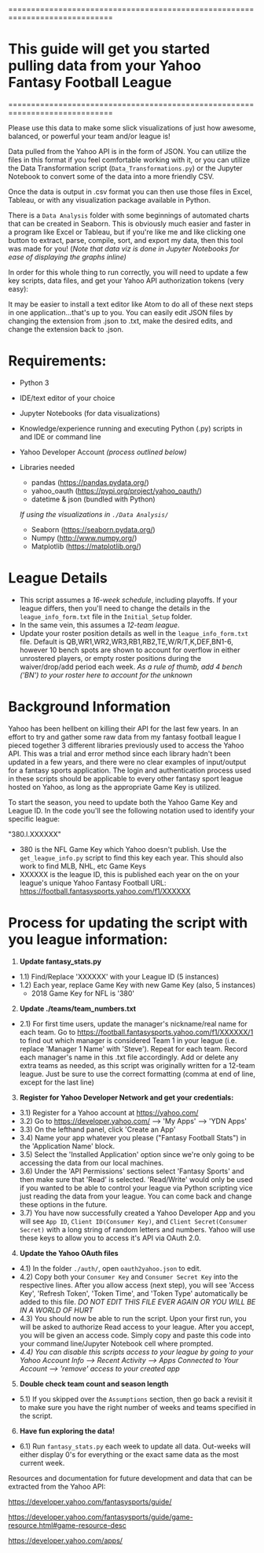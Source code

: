 =============================================================================
# This guide will get you started pulling data from your Yahoo Fantasy Football League
=============================================================================

Please use this data to make some slick visualizations of just how awesome,
balanced, or powerful your team and/or league is!

Data pulled from the Yahoo API is in the form of JSON. You can utilize the files
in this format if you feel comfortable working with it, or you can utilize the
Data Transformation script (`Data_Transformations.py`) or the Jupyter Notebook
to convert some of the data into a more friendly CSV.

Once the data is output in .csv format you can then use those files in Excel,
Tableau, or with any visualization package available in Python.

There is a `Data Analysis` folder with some beginnings of automated
charts that can be created in Seaborn. This is obviously much easier and faster
in a program like Excel or Tableau, but if you're like me and like clicking one
button to extract, parse, compile, sort, and export my data, then this tool was
made for you! (*Note that data viz is done in Jupyter Notebooks for ease of
displaying the graphs inline)*

In order for this whole thing to run correctly, you will need to update a few
key scripts, data files, and get your Yahoo API authorization
tokens (very easy):

It may be easier to install a text editor like Atom to do all of these next
steps in one application...that's up to you. You can easily edit JSON files by
changing the extension from .json to .txt, make the desired edits, and change
the extension back to .json.

# Requirements:

  - Python 3
  - IDE/text editor of your choice
  - Jupyter Notebooks (for data visualizations)
  - Knowledge/experience running and executing Python (.py) scripts in and IDE
    or command line
  - Yahoo Developer Account _(process outlined below)_
  - Libraries needed
    - pandas (https://pandas.pydata.org/)
    - yahoo_oauth (https://pypi.org/project/yahoo_oauth/)
    - datetime & json (bundled with Python)

    *If using the visualizations in `./Data Analysis/`*
    - Seaborn (https://seaborn.pydata.org/)
    - Numpy (http://www.numpy.org/)
    - Matplotlib (https://matplotlib.org/)

# League Details

  - This script assumes a *16-week schedule*, including playoffs. If your league
    differs, then you'll need to change the details in the
    `league_info_form.txt` file in the `Initial_Setup` folder.
  - In the same vein, this assumes a *12-team league*.
  - Update your roster position details as well in the `league_info_form.txt`
    file. Default is QB,WR1,WR2,WR3,RB1,RB2,TE,W/R/T,K,DEF,BN1-6, however
    10 bench spots are shown to account for overflow in either unrostered
    players, or empty roster positions during the waiver/drop/add period each
    week. *As a rule of thumb, add 4 bench ('BN') to your roster here to
    account for the unknown*

# Background Information

Yahoo has been hellbent on killing their API for the last few years. In an
effort to try and gather some raw data from my fantasy football league I
pieced together 3 different libraries previously used to  access the Yahoo API.
This was a trial and error method since each library hadn't been updated in a
few years, and there were no clear examples of input/output for a fantasy sports
application. The login and authentication process used in these scripts should
be applicable to every other fantasy sport league hosted on Yahoo, as long as
the appropriate Game Key is utilized.

To start the season, you need to update both the Yahoo Game Key and League ID.
In the code you'll see the following notation used to identify your specific
league:

"380.l.XXXXXX"
  - 380 is the NFL Game Key which Yahoo doesn't publish. Use the
    `get_league_info.py` script to find this key each year. This should also
    work to find MLB, NHL, etc Game Keys
  - XXXXXX is the league ID, this is published each year on the on your
    league's unique Yahoo Fantasy Football URL:
    https://football.fantasysports.yahoo.com/f1/XXXXXX

# Process for updating the script with you league information:

1. __Update fantasy_stats.py__
  - 1.1) Find/Replace 'XXXXXX' with your League ID (5 instances)
  - 1.2) Each year, replace Game Key with new Game Key (also, 5 instances)
    - 2018 Game Key for NFL is '380'

2. __Update ./teams/team_numbers.txt__
  - 2.1) For first time users, update the manager's nickname/real name for each
    team. Go to https://football.fantasysports.yahoo.com/f1/XXXXXX/1 to find out
    which manager is considered Team 1 in your league (i.e. replace
    'Manager 1 Name' with 'Steve'). Repeat for each team. Record each manager's
    name in this .txt file accordingly. Add or delete any extra teams as needed,
    as this script was originally written for a 12-team league. Just be sure to
    use the correct formatting (comma at end of line, except for the last line)


3. __Register for Yahoo Developer Network and get your credentials:__
  - 3.1) Register for a  Yahoo account at https://yahoo.com/
  - 3.2) Go to https://developer.yahoo.com/ --> 'My Apps' --> 'YDN Apps'
  - 3.3) On the lefthand panel, click 'Create an App'
  - 3.4) Name your app whatever you please ("Fantasy Football Stats") in the
      'Application Name' block.
  - 3.5) Select the 'Installed Application' option since we're only going to be
      accessing the data from our local machines.
  - 3.6) Under the 'API Permissions' sections select 'Fantasy Sports' and then
      make sure that 'Read' is selected. 'Read/Write' would only be used if you
      wanted to be able to control your league via Python scripting vice just
      reading the data from your league. You can come back and change these
      options in the future.
  - 3.7) You have now successfully created a Yahoo Developer App and you will see
      `App ID`, `Client ID(Consumer Key)`, and `Client Secret(Consumer Secret)`
      with a long string of random letters and numbers. Yahoo will use these
      keys to allow you to access it's API via OAuth 2.0.

4. __Update the Yahoo OAuth files__
  - 4.1) In the folder `./auth/`, open `oauth2yahoo.json` to edit.
  - 4.2) Copy both your `Consumer Key` and `Consumer Secret Key` into the
      respective lines. After you allow access (next step), you will see 'Access
      Key', 'Refresh Token', 'Token Time', and 'Token Type' automatically be
      added to this file. *DO NOT EDIT THIS FILE EVER AGAIN OR YOU WILL BE IN A
      WORLD OF HURT*
  - 4.3) You should now be able to run the script. Upon your first run, you will
      be asked to authorize Read access to your league. After you accept, you
      will be given an access code. Simply copy and paste this code into your
      command line/Jupyter Notebook cell where prompted.
  - *4.4) You can disable this scripts access to your league by going to your
      Yahoo Account Info --> Recent Activity --> Apps Connected to Your Account
      --> 'remove' access to your created app*

5. __Double check team count and season length__
  - 5.1) If you skipped over the `Assumptions` section, then go back a revisit it
    to make sure you have the right number of weeks and teams specified in the
    script.

6. __Have fun exploring the data!__
  - 6.1) Run `fantasy_stats.py` each week to update all data. Out-weeks will
  either display 0's for everything or the exact same data as the most current
  week.


Resources and documentation for future development and data that can be
extracted from the Yahoo API:

https://developer.yahoo.com/fantasysports/guide/

https://developer.yahoo.com/fantasysports/guide/game-resource.html#game-resource-desc

https://developer.yahoo.com/apps/
